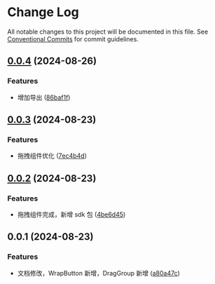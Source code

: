 # Change Log

All notable changes to this project will be documented in this file.
See [Conventional Commits](https://conventionalcommits.org) for commit guidelines.

## [0.0.4](https://github.com/hzl-stack/Zil-Design/compare/@zil-design/zil-ui@0.0.3...@zil-design/zil-ui@0.0.4) (2024-08-26)

### Features

- 增加导出 ([86baf1f](https://github.com/hzl-stack/Zil-Design/commit/86baf1f4f0a59f9f94b500edadfafdb1f37e66be))

## [0.0.3](https://github.com/hzl-stack/Zil-Design/compare/@zil-design/zil-ui@0.0.2...@zil-design/zil-ui@0.0.3) (2024-08-23)

### Features

- 拖拽组件优化 ([7ec4b4d](https://github.com/hzl-stack/Zil-Design/commit/7ec4b4d5bc90919bc4d52d862d7df52b09cdb9e6))

## [0.0.2](https://github.com/hzl-stack/Zil-Design/compare/@zil-design/zil-ui@0.0.1...@zil-design/zil-ui@0.0.2) (2024-08-23)

### Features

- 拖拽组件完成，新增 sdk 包 ([4be6d45](https://github.com/hzl-stack/Zil-Design/commit/4be6d4501d4e25ea57da69a904feb92b48655b9e))

## 0.0.1 (2024-08-23)

### Features

- 文档修改，WrapButton 新增，DragGroup 新增 ([a80a47c](https://github.com/hzl-stack/Zil-Design/commit/a80a47c599b9d59ee28b56b83092eec032b2c2cd))
